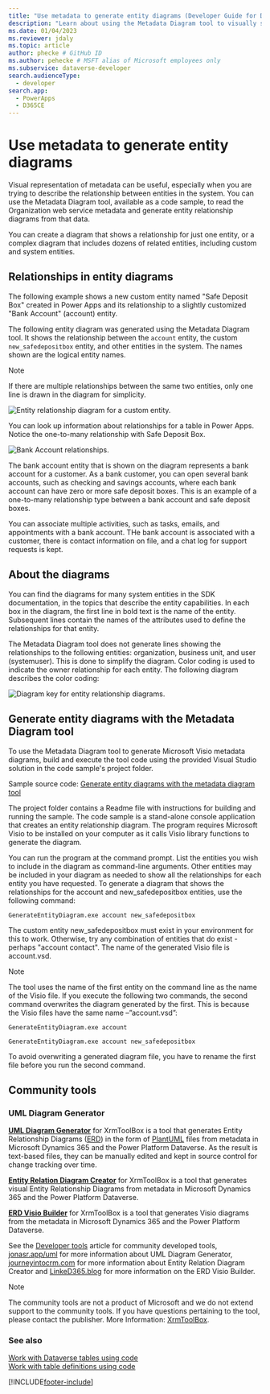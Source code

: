 ```yaml
---
title: "Use metadata to generate entity diagrams (Developer Guide for Dynamics 365 Customer Engagement (on-premises)) | MicrosoftDocs"
description: "Learn about using the Metadata Diagram tool to visually show entity relationships for one entity or multiple related entities, including custom and system entities."
ms.date: 01/04/2023
ms.reviewer: jdaly
ms.topic: article
author: phecke # GitHub ID
ms.author: pehecke # MSFT alias of Microsoft employees only
ms.subservice: dataverse-developer
search.audienceType: 
  - developer
search.app: 
  - PowerApps
  - D365CE
---
```


# Use metadata to generate entity diagrams

Visual representation of metadata can be useful, especially when you are trying to describe the relationship between entities in the system. You can use the Metadata Diagram tool, available as a code sample, to read the Organization web service metadata and generate entity relationship diagrams from that data.

You can create a diagram that shows a relationship for just one entity, or a complex diagram that includes dozens of related entities, including custom and system entities.

## Relationships in entity diagrams

The following example shows a new custom entity named "Safe Deposit Box" created in Power Apps and its relationship to a slightly customized "Bank Account" (account) entity.

The following entity diagram was generated using the Metadata Diagram tool. It shows the relationship between the `account` entity, the custom `new_safedepositbox` entity, and other entities in the system. The names shown are the logical entity names.

> [!NOTE]
> If there are multiple relationships between the same two entities, only one line is drawn in the diagram for simplicity.

![Entity relationship diagram for a custom entity.](media/bank-account-diagram.png "Entity relationship diagram for a custom entity")

You can look up information about relationships for a table in Power Apps. Notice the one-to-many relationship with Safe Deposit Box.

![Bank Account relationships.](media/bank-account-relationships.png "Bank Account relationships")

The bank account entity that is shown on the diagram represents a bank account for a customer. As a bank customer, you can open several bank accounts, such as checking and savings accounts, where each bank account can have zero or more safe deposit boxes. This is an example of a one-to-many relationship type between a bank account and safe deposit boxes.

You can associate multiple activities, such as tasks, emails, and appointments with a bank account. THe bank account is associated with a customer, there is contact information on file, and a chat log for support requests is kept.

## About the diagrams

You can find the diagrams for many system entities in the SDK documentation, in the topics that describe the entity capabilities. In each box in the diagram, the first line in bold text is the name of the entity. Subsequent lines contain the names of the attributes used to define the relationships for that entity.

The Metadata Diagram tool does not generate lines showing the relationships to the following entities: organization, business unit, and user (systemuser). This is done to simplify the diagram. Color coding is used to indicate the owner relationship for each entity. The following diagram describes the color coding:

![Diagram key for entity relationship diagrams.](media/key-entity-diagrams.png "Diagram key for entity relationship diagrams")

<a name="Generate"></a>

## Generate entity diagrams with the Metadata Diagram tool

To use the Metadata Diagram tool to generate Microsoft Visio metadata diagrams, build and execute the tool code using the provided Visual Studio solution in the code sample's project folder.

Sample source code: [Generate entity diagrams with the metadata diagram tool](https://github.com/microsoft/PowerApps-Samples/tree/master/dataverse/GenerateEntityDiagram)

The project folder contains a Readme file with instructions for building and running the sample. The code sample is a stand-alone console application that creates an entity relationship diagram. The program requires Microsoft Visio to be installed on your computer as it calls Visio library functions to generate the diagram.

You can run the program at the command prompt. List the entities you wish to include in the diagram as command-line arguments. Other entities may be included in your diagram as needed to show all the relationships for each entity you have requested. To generate a diagram that shows the relationships for the account and new_safedepositbox entities, use the following command:

```ms-dos
GenerateEntityDiagram.exe account new_safedepositbox
```

The custom entity new_safedepositbox must exist in your environment for this to work. Otherwise, try any combination of entities that do exist - perhaps "account contact". 
The name of the generated Visio file is account.vsd.

> [!NOTE]
> The tool uses the name of the first entity on the command line as the name of the Visio file. If you execute the following two commands, the second command overwrites the diagram generated by the first. This is because the Visio files have the same name –”account.vsd”:
>
> `GenerateEntityDiagram.exe account`
>
> `GenerateEntityDiagram.exe account new_safedepositbox`
>
> To avoid overwriting a generated diagram file, you have to rename the first file before you run the second command.

## Community tools

### UML Diagram Generator

**[UML Diagram Generator](https://jonasr.app/uml?utm_source=msdocs)** for XrmToolBox is a tool that generates Entity Relationship Diagrams ([ERD](https://en.wikipedia.org/wiki/Entity%E2%80%93relationship_model)) in the form of [PlantUML](https://plantuml.com/) files from metadata in Microsoft Dynamics 365 and the Power Platform Dataverse. As the result is text-based files, they can be manually edited and kept in source control for change tracking over time.

**[Entity Relation Diagram Creator](https://www.xrmtoolbox.com/plugins/JourneyIntoCRM.XrmToolbox.ERDPlugin/)** for XrmToolBox is a tool that generates visual Entity Relationship Diagrams from metadata in Microsoft Dynamics 365 and the Power Platform Dataverse.

**[ERD Visio Builder](https://www.xrmtoolbox.com/plugins/LinkeD365.ERDVisioBuilder/)** for XrmToolBox is a tool that generates Visio diagrams from the metadata in Microsoft Dynamics 365 and the Power Platform Dataverse.

See the [Developer tools](developer-tools.md) article for community developed tools, [jonasr.app/uml](https://jonasr.app/uml?utm_source=msdocs) for more information about UML Diagram Generator, [journeyintocrm.com](https://www.journeyintocrm.com/archives/1806.html) for more information about Entity Relation Diagram Creator and [LinkeD365.blog](https://linked365.blog/2020/07/06/erd-visio-builder-xrmtoolbox-addon/) for more information on the ERD Visio Builder.

> [!NOTE]
> The community tools are not a product of Microsoft and we do not extend support to the community tools.
> If you have questions pertaining to the tool, please contact the publisher. More Information: [XrmToolBox](https://www.xrmtoolbox.com).

### See also

[Work with Dataverse tables using code](entities.md)  
[Work with table definitions using code](metadata-services.md)

[!INCLUDE[footer-include](../../includes/footer-banner.md)]
